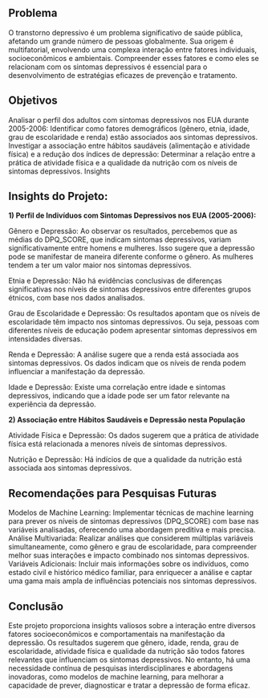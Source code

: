 ## **Problema**
O transtorno depressivo é um problema significativo de saúde pública, afetando um grande número de pessoas globalmente. Sua origem é multifatorial, envolvendo uma complexa interação entre fatores individuais, socioeconômicos e ambientais. Compreender esses fatores e como eles se relacionam com os sintomas depressivos é essencial para o desenvolvimento de estratégias eficazes de prevenção e tratamento.

## **Objetivos**

Analisar o perfil dos adultos com sintomas depressivos nos EUA durante 2005-2006:
Identificar como fatores demográficos (gênero, etnia, idade, grau de escolaridade e renda) estão associados aos sintomas depressivos.
Investigar a associação entre hábitos saudáveis (alimentação e atividade física) e a redução dos índices de depressão:
Determinar a relação entre a prática de atividade física e a qualidade da nutrição com os níveis de sintomas depressivos.
Insights

## **Insights do Projeto:**

**1) Perfil de Indivíduos com Sintomas Depressivos nos EUA (2005-2006):**

Gênero e Depressão: Ao observar os resultados, percebemos que as médias do DPQ_SCORE, que indicam sintomas depressivos, variam significativamente entre homens e mulheres. Isso sugere que a depressão pode se manifestar de maneira diferente conforme o gênero. As mulheres tendem a ter um valor maior nos sintomas depressivos.

Etnia e Depressão: Não há evidências conclusivas de diferenças significativas nos níveis de sintomas depressivos entre diferentes grupos étnicos, com base nos dados analisados.

Grau de Escolaridade e Depressão: Os resultados apontam que os níveis de escolaridade têm impacto nos sintomas depressivos. Ou seja, pessoas com diferentes níveis de educação podem apresentar sintomas depressivos em intensidades diversas.

Renda e Depressão: A análise sugere que a renda está associada aos sintomas depressivos. Os dados indicam que os níveis de renda podem influenciar a manifestação da depressão.

Idade e Depressão: Existe uma correlação entre idade e sintomas depressivos, indicando que a idade pode ser um fator relevante na experiência da depressão.

**2) Associação entre Hábitos Saudáveis e Depressão nesta População**

Atividade Física e Depressão: Os dados sugerem que a prática de atividade física está relacionada a menores níveis de sintomas depressivos.

Nutrição e Depressão: Há indícios de que a qualidade da nutrição está associada aos sintomas depressivos.

## **Recomendações para Pesquisas Futuras**

Modelos de Machine Learning: Implementar técnicas de machine learning para prever os níveis de sintomas depressivos (DPQ_SCORE) com base nas variáveis analisadas, oferecendo uma abordagem preditiva e mais precisa.
Análise Multivariada: Realizar análises que considerem múltiplas variáveis simultaneamente, como gênero e grau de escolaridade, para compreender melhor suas interações e impacto combinado nos sintomas depressivos.
Variáveis Adicionais: Incluir mais informações sobre os indivíduos, como estado civil e histórico médico familiar, para enriquecer a análise e captar uma gama mais ampla de influências potenciais nos sintomas depressivos.

## **Conclusão**

Este projeto proporciona insights valiosos sobre a interação entre diversos fatores socioeconômicos e comportamentais na manifestação da depressão. Os resultados sugerem que gênero, idade, renda, grau de escolaridade, atividade física e qualidade da nutrição são todos fatores relevantes que influenciam os sintomas depressivos. No entanto, há uma necessidade contínua de pesquisas interdisciplinares e abordagens inovadoras, como modelos de machine learning, para melhorar a capacidade de prever, diagnosticar e tratar a depressão de forma eficaz.
